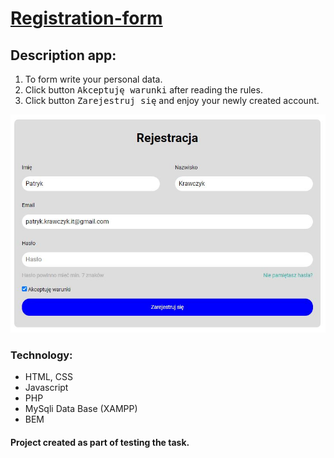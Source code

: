 # [Registration-form](https://patryk0408.github.io/registration-form/)

## Description app:
1. To form write your personal data.
2. Click button <kbd>Akceptuję warunki</kbd> after reading the rules.
3. Click button <kbd>Zarejestruj się</kbd> and enjoy your newly created account.

![image](image/app_screenshot.JPG)

### Technology:
- HTML, CSS
- Javascript
- PHP
- MySqli Data Base (XAMPP)
- BEM

#### Project created as part of testing the task.
